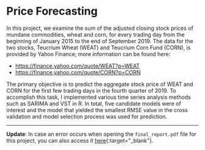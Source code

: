 # Price Forecasting

In this project, we examine the sum of the adjusted closing stock prices of mundane commodities, wheat and corn, for every trading day from the beginning of January 2015 to the end of September 2019. The data for the two stocks, Teucrium Wheat (WEAT) and Teucrium Corn Fund (CORN), is provided by Yahoo Finance; more information can be found here:    
* https://finance.yahoo.com/quote/WEAT?p=WEAT
* https://finance.yahoo.com/quote/CORN?p=CORN  

The primary objective is to predict the aggregate stock price of WEAT and CORN for the first few trading days in the fourth quarter of 2019. To accomplish this task, I implemented various time series analysis methods such as SARIMA and VST in R. In total, five candidate models were of interest and the model that yielded the smallest RMSE value in the cross validation and model selection process was used for prediction.

---

**Update**: In case an error occurs when opening the `final_report.pdf` file for this project, you can also access it [here](https://www.dropbox.com/scl/fi/7q09qnhnvznv06wdo1d9c/stock_analysis_final_report.pdf?rlkey=jejkj6rbtdpvazlp4j2ykwnp2&st=8v2ntcau&dl=0){:target="_blank"}.